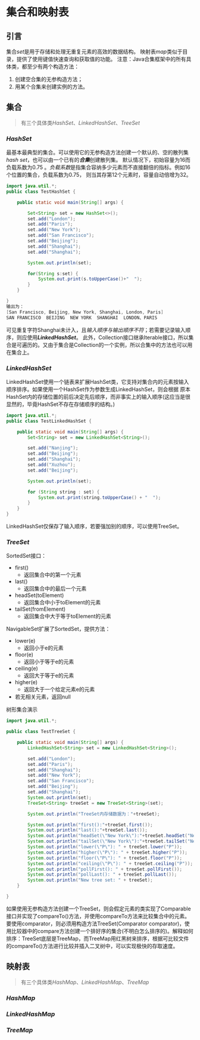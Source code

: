 # 集合和映射表

## 引言

集合*set*是用于存储和处理无重复元素的高效的数据结构。
映射表*map*类似于目录，提供了使用键值快速查询和获取值的功能。
注意：Java合集框架中的所有具体类，都至少有两个构造方法：

1. 创建空合集的无参构造方法；
2. 用某个合集来创建实例的方法。

## 集合

>有三个具体类*HashSet*、*LinkedHashSet*、*TreeSet*

### *HashSet*

最基本最典型的集合。可以使用它的无参构造方法创建一个默认的、空的散列集*hash set*，也可以由一个已有的***合集***创建散列集。
默认情况下，初始容量为16而负载系数为0.75 。*负载系数*是指集合容纳多少元素而不直接翻倍的指标。例如16个位置的集合，负载系数为0.75，
则当其存第12个元素时，容量自动倍增为32。

```java
import java.util.*;
public class TestHashSet {

    public static void main(String[] args) {

        Set<String> set = new HashSet<>();  
        set.add("London");
        set.add("Paris");
        set.add("New York");
        set.add("San Francisco");
        set.add("Beijing");
        set.add("Shanghai");
        set.add("Shanghai");

        System.out.println(set);

        for(String s:set) {
            System.out.print(s.toUpperCase()+"  ");
        }
    }

}
输出为：
[San Francisco, Beijing, New York, Shanghai, London, Paris]
SAN FRANCISCO  BEIJING  NEW YORK  SHANGHAI  LONDON、PARIS  

```

可见重复字符Shanghai未计入，且*输入顺序与输出顺序不符*；若需要记录输入顺序，则应使用***LinkedHashSet***。
此外，Collection接口继承Iterable接口，所以集合是可遍历的。又由于集合是Collection的一个实例，所以合集中的方法也可以用在集合上。

### *LinkedHashSet*

LinkedHashSet使用一个链表来扩展HashSet类，它支持对集合内的元素按输入顺序排序。如果使用一个HashSet作为参数生成LinkedHashSet，则会根据
原本HashSet内的存储位置的前后决定先后顺序，而非事实上的输入顺序(这应当是很显然的，毕竟HashSet不存在存储顺序的结构。)

```java
import java.util.*;
public class TestLinkedHashSet {

    public static void main(String[] args) {
        Set<String> set = new LinkedHashSet<String>();

        set.add("Nanjing");
        set.add("Beijing");
        set.add("Shanghai");
        set.add("Xuzhou");
        set.add("Beijing");

        System.out.println(set);

        for (String string : set) {
            System.out.print(string.toUpperCase() + "  ");
        }
    }
}
```

LinkedHashSet仅保存了输入顺序，若要强加别的顺序，可以使用TreeSet。

### *TreeSet*

SortedSet接口：

* first()
  * 返回集合中的第一个元素
* last()
  * 返回集合中的最后一个元素
* headSet(toElement)
  * 返回集合中小于toElement的元素
* tailSet(fromElement)
  * 返回集合中大于等于toElement的元素

NavigableSet扩展了SortedSet，提供方法：

* lower(e)
  * 返回小于e的元素
* floor(e)
  * 返回小于等于e的元素
* ceiling(e)
  * 返回大于等于e的元素
* higher(e)
  * 返回大于一个给定元素e的元素
* 若无相关元素，返回null

树形集合演示

```java
import java.util.*;

public class TestTreeSet {

    public static void main(String[] args) {
        LinkedHashSet<String> set = new LinkedHashSet<String>();

        set.add("London");
        set.add("Paris");
        set.add("Shanghai");
        set.add("New York");
        set.add("San Francisco");
        set.add("Beijing");
        set.add("Shanghai");
        System.out.println(set);
        TreeSet<String> treeSet = new TreeSet<String>(set);

        System.out.println("TreeSet内存储数据为："+treeSet);

        System.out.println("first():"+treeSet.first());                             //返回集合第一个字符
        System.out.println("last():"+treeSet.last());                               //返回集合最后一个字符
        System.out.println("headSet(\"New York\"):"+treeSet.headSet("New York"));   //返回New York之前的字符
        System.out.println("tailSet(\"New York\"):"+treeSet.tailSet("New York"));   //返回New York之后的字符
        System.out.println("lower(\"P\"): " + treeSet.lower("P"));                  //返回小于P的最大元素
        System.out.println("higher(\"P\"): " + treeSet.higher("P"));                //返回大于P的最小元素
        System.out.println("floor(\"P\"): " + treeSet.floor("P"));                  //返回小于等于P的最大元素
        System.out.println("ceiling(\"P\"): " + treeSet.ceiling("P"));              //返回大于等于P的最小元素
        System.out.println("pollFirst(): " + treeSet.pollFirst());                  //返回并删除头元素
        System.out.println("pollLast(): " + treeSet.pollLast());                    //返回并删除尾元素
        System.out.println("New tree set: " + treeSet);                             //打印删除元素后的新集合
    }

}
```

如果使用无参构造方法创建一个TreeSet，则会假定元素的类实现了Comparable接口并实现了compareTo()方法，并使用compareTo方法来比较集合中的元素。要使用comparator，则必须用构造方法TreeSet(Comparator comparator)，使用比较器中的compare方法创建一个排好序的集合(不明白怎么排序的)。解释如何排序：TreeSet底层是TreeMap，而TreeMap用红黑树来排序，根据可比较文件的compareTo()方法进行比较并插入二叉树中，可以实现极快的存取速度。

## 映射表

>有三个具体类*HashMap*、*LinkedHashMap*、*TreeMap*

### *HashMap*

### *LinkedHashMap*

### *TreeMap*
